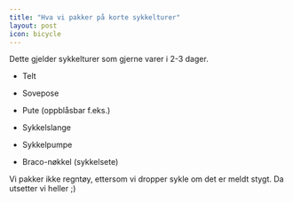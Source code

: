 ```yaml
---
title: "Hva vi pakker på korte sykkelturer"
layout: post
icon: bicycle
---
```


Dette gjelder sykkelturer som gjerne varer i 2-3 dager.

- Telt
- Sovepose
- Pute (oppblåsbar f.eks.)

- Sykkelslange
- Sykkelpumpe
- Braco-nøkkel (sykkelsete)


Vi pakker ikke regntøy, ettersom vi dropper sykle om det er meldt stygt. Da utsetter vi heller ;)